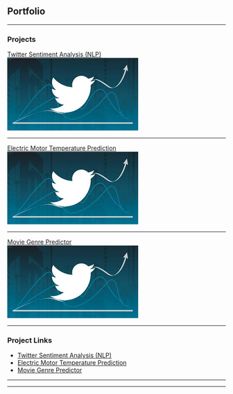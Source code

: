 ## Portfolio

---

###  Projects 

[Twitter Sentiment Analysis (NLP)](/sample_page)
<br>
<img src="images/dummy_thumbnail.jpg?raw=true"/>

---
[Electric Motor Temperature Prediction](/pdf/presentation.pptx)
<br>
<img src="images/dummy_thumbnail.jpg?raw=true"/>

---
[Movie Genre Predictor](http://example.com/)
<br>
<img src="images/dummy_thumbnail.jpg?raw=true"/>

---

### Project Links

- [Twitter Sentiment Analysis (NLP)](nikilstark.pythonanywhere.com)
- [Electric Motor Temperature Prediction](http://example.com/)
- [Movie Genre Predictor](http://example.com/)

---




---

